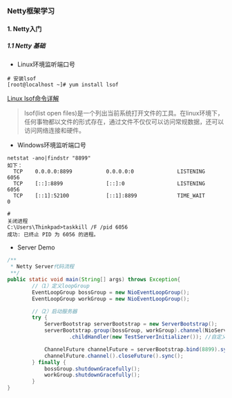 

### Netty框架学习

#### 1. Netty入门

##### 1.1 Netty 基础

- Linux环境监听端口号

```shell
# 安装lsof
[root@localhost ~]# yum install lsof
```

[Linux lsof命令详解](https://www.cnblogs.com/sparkbj/p/7161669.html)

> lsof(list open files)是一个列出当前系统打开文件的工具。在linux环境下，任何事物都以文件的形式存在，通过文件不仅仅可以访问常规数据，还可以访问网络连接和硬件。

- Windows环境监听端口号

```shell
netstat -ano|findstr "8899"
如下：
  TCP    0.0.0.0:8899           0.0.0.0:0              LISTENING       6056
  TCP    [::]:8899              [::]:0                 LISTENING       6056
  TCP    [::1]:52100            [::1]:8899             TIME_WAIT       0
  
# 
关闭进程  
C:\Users\Thinkpad>taskkill /F /pid 6056
成功: 已终止 PID 为 6056 的进程。
```

- Server Demo

```java
/**
 * Netty Server代码流程
 **/
public static void main(String[] args) throws Exception{
        //（1）定义loopGroup
        EventLoopGroup bossGroup = new NioEventLoopGroup();
        EventLoopGroup workGroup = new NioEventLoopGroup();

    	//（2）启动服务器
        try {
            ServerBootstrap serverBootstrap = new ServerBootstrap();
            serverBootstrap.group(bossGroup, workGroup).channel(NioServerSocketChannel.class)
                    .childHandler(new TestServerInitializer()); //自定义Handler

            ChannelFuture channelFuture = serverBootstrap.bind(8899).sync();
            channelFuture.channel().closeFuture().sync();
        } finally {
            bossGroup.shutdownGracefully();
            workGroup.shutdownGracefully();
        }
}
```

